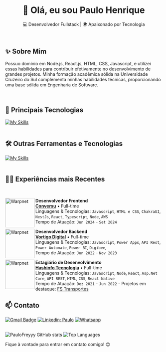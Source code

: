 <h1 align="center">👋 Olá, eu sou Paulo Henrique</h1>

<p align="center">
  💻 Desenvolvedor Fullstack | 🌍 Apaixonado por Tecnologia
</p><br>

## ✨ Sobre Mim
<p>
Possuo domínio em Node.js, React.js, HTML, CSS, Javascript, e utilizei essas habilidades para contribuir efetivamente no desenvolvimento de grandes projetos. Minha formação acadêmica sólida na Universidade Cruzeiro do Sul complementa minhas habilidades técnicas, proporcionando uma base sólida em Engenharia de Software.
</p>
<br/>

## 🚀 Principais Tecnologias
[![My Skills](https://skillicons.dev/icons?i=react,nodejs,javascript,cs,dotnet)](https://skillicons.dev)<br><br>

## 🛠️ Outras Ferramentas e Tecnologias
[![My Skills](https://skillicons.dev/icons?i=css,html,mysql,bootstrap,git,github,postgres,aws,docker,express,jest,vite)](https://skillicons.dev)<br><br>

## 👷🏻 Experiências mais Recentes
<br />

[<img align="left" height="94px" width="94px" alt="Warpnet" src="https://github.com/user-attachments/assets/906dd406-26bf-48af-8599-7acdf79230be"/>](https://conversu.com.br/)

**Desenvolvedor Frontend** \
[**Conversu**](https://conversu.com.br/) • Full-time \
Linguagens & Tecnologias: `Javascript`, `HTML e CSS`, `ChakraUI`, `NestJs`, `React`, `Typescript`, `Node`, `AWS`\
Tempo de Atuação: `Jun 2024` - `Set 2024`

[<img align="left" height="94px" width="94px" alt="Warpnet" src="https://github.com/user-attachments/assets/89d2f4bc-9ce0-4c83-b332-c48a979dfdfb"/>](https://vortigo.digital/)

**Desenvolvedor Backend** \
[**Vortigo Digital**](https://vortigo.digital/) • Full-time \
Linguagens & Tecnologias: `Javascript`, `Power Apps`, `API Rest`, `Power Automate`, `Power BI`, `Digibee`,\
Tempo de Atuação: `Jun 2022` - `Nov 2023`

[<img align="left" height="94px" width="94px" alt="Warpnet" src="https://github.com/user-attachments/assets/ac89da5b-0868-4c44-9260-c9a9926323de"/>](https://hashinfo.com.br/)

**Estagiário de Desenvolvimento** \
[**Hashinfo Tecnologia**](https://hashinfo.com.br/) • Full-time \
Linguagens & Tecnologias: `Javascript`, `Node`, `React`, `Asp.Net Core`, `API REST`, `HTML`, `CSS`, `React Native`\
Tempo de Atuação: `Dez 2021` - `Jun 2022` - Projetos em destaque: [FS Transportes](https://drive.google.com/drive/u/1/folders/1gwpuUwLnoeBSCsZj7_zsxJVxESglwSNo)



## 📫 Contato

[![Gmail Badge](https://img.shields.io/badge/-paulohenriquep2000@gmail.com-006bed?style=for-the-badge&logo=Gmail&logoColor=white&link=mailto:paulohenriquep2000@gmail.com})](mailto:paulohenriquep2000@gmail.com)
[![Linkedin: Paulo](https://img.shields.io/badge/-PauloFrey-blue?style=for-the-badge&logo=Linkedin&logoColor=white&link=https://www.linkedin.com/in/paulo-pqueiroz)](https://www.linkedin.com/in/paulo-pqueiroz)
[![Whatsapp](https://img.shields.io/badge/WhatsApp-25D366?style=for-the-badge&logo=whatsapp&logoColor=white)](https://wa.me/5521992419980)
<br><br>


![PauloFreyyy GitHub stats](https://github-readme-stats.vercel.app/api?username=paulofreyyy&show_icons=true&theme=radical)
![Top Languages](https://github-readme-stats.vercel.app/api/top-langs/?username=paulofreyyy&layout=compact&theme=radical&show_icons=true)

Fique à vontade para entrar em contato comigo! 😊 <br><br>
